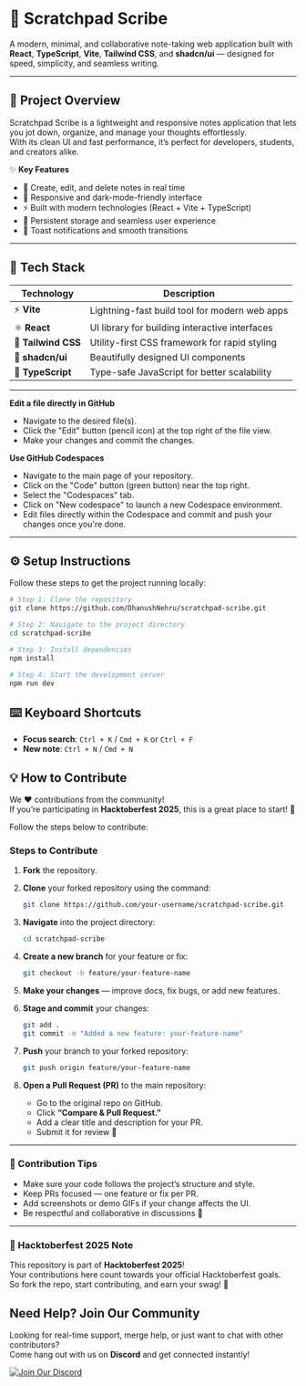 # 🎯 Scratchpad Scribe

A modern, minimal, and collaborative note-taking web application built with **React**, **TypeScript**, **Vite**, **Tailwind CSS**, and **shadcn/ui** — designed for speed, simplicity, and seamless writing.

---

## 🚀 Project Overview

Scratchpad Scribe is a lightweight and responsive notes application that lets you jot down, organize, and manage your thoughts effortlessly.  
With its clean UI and fast performance, it’s perfect for developers, students, and creators alike.

✨ **Key Features**
- 📝 Create, edit, and delete notes in real time  
- 🌙 Responsive and dark-mode-friendly interface  
- ⚡ Built with modern technologies (React + Vite + TypeScript)  
- 💾 Persistent storage and seamless user experience  
- 🔔 Toast notifications and smooth transitions  

---

## 🧩 Tech Stack

| Technology | Description |
|-------------|-------------|
| ⚡ **Vite** | Lightning-fast build tool for modern web apps |
| ⚛️ **React** | UI library for building interactive interfaces |
| 💅 **Tailwind CSS** | Utility-first CSS framework for rapid styling |
| 🧱 **shadcn/ui** | Beautifully designed UI components |
| 🧠 **TypeScript** | Type-safe JavaScript for better scalability |

---

**Edit a file directly in GitHub**

- Navigate to the desired file(s).
- Click the "Edit" button (pencil icon) at the top right of the file view.
- Make your changes and commit the changes.

**Use GitHub Codespaces**

- Navigate to the main page of your repository.
- Click on the "Code" button (green button) near the top right.
- Select the "Codespaces" tab.
- Click on "New codespace" to launch a new Codespace environment.
- Edit files directly within the Codespace and commit and push your changes once you're done.

---

## ⚙️ Setup Instructions

Follow these steps to get the project running locally:

```bash
# Step 1: Clone the repository
git clone https://github.com/DhanushNehru/scratchpad-scribe.git

# Step 2: Navigate to the project directory
cd scratchpad-scribe

# Step 3: Install dependencies
npm install

# Step 4: Start the development server
npm run dev
```

## ⌨️ Keyboard Shortcuts

- **Focus search**: `Ctrl + K` / `Cmd + K` or `Ctrl + F`
- **New note**: `Ctrl + N` / `Cmd + N`


## 💡 How to Contribute

We ❤️ contributions from the community!  
If you’re participating in **Hacktoberfest 2025**, this is a great place to start! 🌱  

Follow the steps below to contribute:

### Steps to Contribute

1. **Fork** the repository.  
2. **Clone** your forked repository using the command:
 
   ```bash
   git clone https://github.com/your-username/scratchpad-scribe.git
   ```
3. **Navigate** into the project directory:

   ```bash  
   cd scratchpad-scribe
   ```
4. **Create a new branch** for your feature or fix:
     
   ```bash
   git checkout -b feature/your-feature-name
   ```
5. **Make your changes** — improve docs, fix bugs, or add new features.  
6. **Stage and commit** your changes:

    ```bash 
   git add .
   git commit -m "Added a new feature: your-feature-name"
   ```
    
7. **Push** your branch to your forked repository:

   ```bash
   git push origin feature/your-feature-name
   ```

8. **Open a Pull Request (PR)** to the main repository:  
   - Go to the original repo on GitHub.  
   - Click **“Compare & Pull Request.”**  
   - Add a clear title and description for your PR.  
   - Submit it for review 🚀  

---

### 🧩 Contribution Tips

- Make sure your code follows the project’s structure and style.  
- Keep PRs focused — one feature or fix per PR.  
- Add screenshots or demo GIFs if your change affects the UI.  
- Be respectful and collaborative in discussions 💬  

---

### 🌸 Hacktoberfest 2025 Note

This repository is part of **Hacktoberfest 2025**!  
Your contributions here count towards your official Hacktoberfest goals.  
So fork the repo, start contributing, and earn your swag! 🎉  


## Need Help? Join Our Community

Looking for real-time support, merge help, or just want to chat with other contributors?  
Come hang out with us on **Discord** and get connected instantly!

[![Join Our Discord](https://img.shields.io/badge/Discord-Join%20Server-5865F2?logo=discord&logoColor=white&style=for-the-badge)](https://discord.com/invite/Yn9g6KuWyA)
